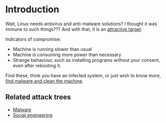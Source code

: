 # Introduction

Wait, Linux needs antivirus and anti-malware solutions? I thought it was immune to such things??? And with that, it is an [attractive target](https://www.crowdstrike.com/blog/linux-targeted-malware-increased-by-35-percent-in-2021/). 

Indicators of compromise:

* Machine is running slower than usual
* Machine is consuming more power than necessary
* Strange behaviour, such as installing programs without your consent, even after rebooting it.

Find these, think you have an infected system, or just wish to know more, [find malware and clean the machine](clean-machine.md).

## Related attack trees

* [Malware](attack-trees:docs/malware/README)
* [Social engineering](attack-trees:docs/social-engineering/README)